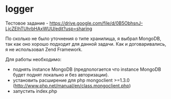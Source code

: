 logger
======

Тестовое задание - https://drive.google.com/file/d/0B5ObhsnJ-LjcZElhTUhrbHAxWUU/edit?usp=sharing

По сколько не было уточнения о типе хранилища, я выбрал MongoDB, так как оно хорошо подходит для данной задачи.
Как и договаривались, я не использовал Zend Framework.

Для работы необходимо:
- поднять instance MongoDB (предпологается что instance MongoDB будет поднят локально и без авторизации).
- установить расширение для php mongoclient >=1.3.0 (http://www.php.net/manual/en/class.mongoclient.php)
- запустить index.php
